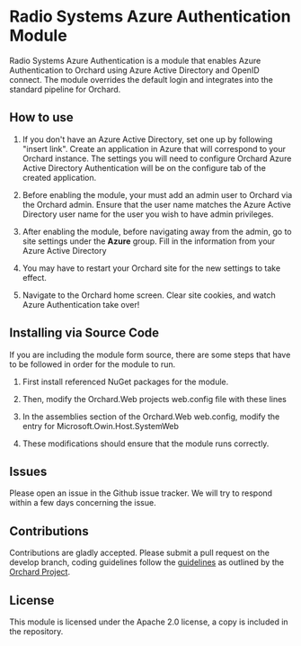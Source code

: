 # Radio Systems Azure Authentication Module

Radio Systems Azure Authentication is a module that enables Azure Authentication to Orchard using Azure Active Directory and OpenID connect. The module overrides the default login and integrates into the standard pipeline for Orchard.

## How to use

1. If you don't have an Azure Active Directory, set one up by following "insert link". Create an application in Azure that will correspond to your Orchard instance. The settings you will need to configure Orchard Azure Active Directory Authentication will be on the configure tab of the created application.

2. Before enabling the module, your must add an admin user to Orchard via the Orchard admin. Ensure that the user name matches the Azure Active Directory user name for the user you wish to have admin privileges.

3. After enabling the module, before navigating away from the admin, go to site settings under the **Azure** group. Fill in the information from your Azure Active Directory

4. You may have to restart your Orchard site for the new settings to take effect.

5. Navigate to the Orchard home screen. Clear site cookies, and watch Azure Authentication take over!


## Installing via Source Code

If you are including the module form source, there are some steps that have to be followed in order for the module to run. 

1. First install referenced NuGet packages for the module. 

2. Then, modify the Orchard.Web projects web.config file with these lines

    <dependentAssembly>
        <assemblyIdentity name="Microsoft.Owin" publicKeyToken="31bf3856ad364e35" culture="neutral" />
            <bindingRedirect oldVersion="0.0.0.0-3.0.1.0" newVersion="3.0.1.0" />
    </dependentAssembly>
    <dependentAssembly>
        <assemblyIdentity name="Microsoft.Owin.Host.SystemWeb" 
	      publicKeyToken="31bf3856ad364e35" culture="neutral" />
        <bindingRedirect oldVersion="0.0.0.0-3.0.1.0" newVersion="3.0.1.0" />
    </dependentAssembly>
    <dependentAssembly>
        <assemblyIdentity name="Microsoft.IdentityModel.Protocol.Extensions" publicKeyToken="31bf3856ad364e35"                    culture="neutral" />
        <bindingRedirect oldVersion="0.0.0.0-1.0.2.33" newVersion="1.0.2.33" />
    </dependentAssembly>
    <dependentAssembly>
        <assemblyIdentity name="System.IdentityModel.Tokens.Jwt" 
            publicKeyToken="31bf3856ad364e35" culture="neutral" />
        <bindingRedirect oldVersion="0.0.0.0-4.0.20622.1351" newVersion="4.0.20622.1351" />
    </dependentAssembly>
    <dependentAssembly>
        <assemblyIdentity name="Microsoft.IdentityModel.Protocol.Extensions" publicKeyToken="31bf3856ad364e35"      
            culture="neutral" />
        <bindingRedirect oldVersion="0.0.0.0-1.0.2.33" newVersion="1.0.2.33" />
    </dependentAssembly>
    <dependentAssembly>
        <!-- 2.0.0.0 by System.Data.SqlServerCe, Version=4.0.0.0 -->
        <assemblyIdentity name="System.Transactions" publicKeyToken="31bf3856ad364e35" culture="neutral" />
        <bindingRedirect oldVersion="0.0.0.0-4.0.0.0" newVersion="4.0.0.0" />
    </dependentAssembly>
    <dependentAssembly>
        <!-- 2.0.0.0 by System.Data.SqlServerCe, Version=4.0.0.0 -->
        <assemblyIdentity name="System.Data" publicKeyToken="31bf3856ad364e35" culture="neutral" />
        <bindingRedirect oldVersion="0.0.0.0-4.0.0.0" newVersion="4.0.0.0" />
    </dependentAssembly>

3. In the assemblies section of the Orchard.Web web.config, modify the entry for Microsoft.Owin.Host.SystemWeb
	
    <add assembly="Microsoft.Owin.Host.SystemWeb, **Version=3.0.1.0**" />
	
4. These modifications should ensure that the module runs correctly.

## Issues

Please open an issue in the Github issue tracker. We will try to respond within a few days concerning the issue.

## Contributions

Contributions are gladly accepted.  Please submit a pull request on the develop branch, coding guidelines follow the [guidelines](http://docs.orchardproject.net/Documentation/Code-conventions) as outlined by the [Orchard Project](http://www.orchardproject.net/). 

## License

This module is licensed under the Apache 2.0 license, a copy is included in the repository.
